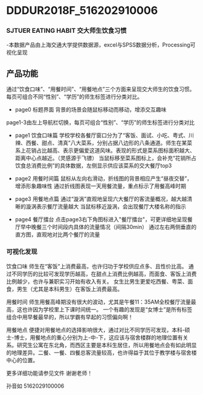 # DDDUR2018F_516202910006 

### SJTUER EATING HABIT 交大师生饮食习惯
-本数据产品由上海交通大学提供数据源，excel与SPSS数据分析，Processing可视化呈现

## 产品功能
通过“饮食口味”、“用餐时间”、“用餐地点”三个方面来呈现交大师生的饮食习惯。每页可组合不同“性别”、“学历”的师生标签进行分类对比。

- page0 标题界面
背景的场景会随鼠标移动而移动，增添交互趣味

page1-3由左上导航栏切换，每页可组合“性别”、“学历”的师生标签进行分类对比

- page1 饮食口味篇
学校学校各餐厅窗口分为了“客饭、面试、小吃、粤式、川辣、西餐、甜点、清真”八大菜系，分别占据八边形的八条通道。师生在某菜系上花销占比越高、表示更偏爱这道风味。表现的形式是菜系图标面积越大、距离中心点越近。（灵感源于飞镖）
当鼠标移至菜系图标上，会补充“花销所占饮食总消费比例”的具体数据，左侧显示供应该菜系的交大餐厅top3

- page2 用餐时间篇
鼠标从左向右滑动，折线图的背景相应产生“昼夜交替”，增添形象趣味性
通过折线图表现一天用餐流量，重点标示了用餐高峰时期

- page3 用餐地点篇
通过“漩涡”直观地呈现六大餐厅的客流量概况，越大越清晰的漩涡表示餐厅流量越大
当鼠标移近漩涡，会出现餐厅大楼名称的指示

- page4 餐厅擂台
点击page3右下角图标进入"餐厅擂台"，可更详细地呈现餐厅早中晚餐三个时间段内具体的流量情况（间隔30min）
通过左右两侧垂直的直方图，直观地对比两个餐厅的流量


### 可视化发现
饮食口味
师生在“客饭”上消费最高，也许归功于学校供应点多、且性价比高。
通过不同学历的比较可发现学历越高，在甜点上消费比例越高，而面食、客饭上消费比例越少，也许与兼职实习开始有收入有关。
女生比男生更爱吃西餐、粤菜、面食，男生（尤其是本科男生）在客饭上消费最高。

用餐时间
师生用餐高峰期没有很大的波动，尤其是午餐11：35AM全校餐厅流量最高，这也许因为学校里上下课时间统一。
一个有趣的发现是“女博士”是所有标签组合中用早餐最早的，所以学霸有早起的习惯偏向啊！

用餐地点
便捷对用餐地点的选择影响很大，通过对比不同学历可发现，本科-硕士-博士，用餐地点的重心分别为上-中-下，这应该与宿舍楼群的地理位置有关系。研究生公寓在东北角，而西区主要是本科生居住，所以用餐地点会有如此明显的地理差异。二餐、一餐、四餐总客流量较高，也许得益于其位于教学楼与宿舍楼中心的位置。


更多详细功能请参见文件
谢谢老师！

孙音如
5162029100006




